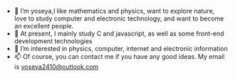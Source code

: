 - 👋 I’m yoseya,I like mathematics and physics, want to explore nature, love to study computer and electronic technology, and want to become an excellent people.
- 🌱 At present, I mainly study C and javascript, as well as some front-end development technologies
- 💞️ I’m interested in physics, computer, internet and electronic information
- 📫 Of course, you can contact me if you have any good ideas. My email is yoseya2410@outlook.com
